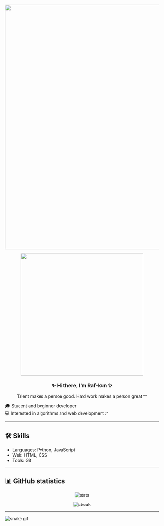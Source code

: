 <p align="center">
  <img src="assets/banner.gif" width="800"/>
</p>

<div align="center">
  
  <img src="https://media4.giphy.com/media/v1.Y2lkPTc5MGI3NjExeHVnN3Jmd2s3cHo3dGY5bjR2eDlna2FrdWtkeGU0ajdsdmdkd3VmOSZlcD12MV9pbnRlcm5hbF9naWZfYnlfaWQmY3Q9Zw/u4zZXYFztZtSZPlWZv/giphy.gif" width="400"/>
  
  <h3>✨ Hi there, I'm Raf-kun ✨</h3>
  <p>Talent makes a person good. Hard work makes a person great ^^</p>
  
</div>

<p>🎓 Student and beginner developer<br>
💻 Interested in algorithms and web development :^</p>

---

## 🛠️ Skills
- Languages: Python, JavaScript
- Web: HTML, CSS 
- Tools: Git

---

## 📊 GitHub statistics
<p align="center">
  <img src="https://github-readme-stats.vercel.app/api?username=Raf-kun&show_icons=true&theme=tokyonight" alt="stats"/>
</p>

<p align="center">
  <img src="https://github-readme-streak-stats.herokuapp.com/?user=Raf-kun&theme=tokyonight" alt="streak"/>
</p>

---

![snake gif](https://github.com/Raf-kun/Raf-kun/blob/output/github-contribution-grid-snake.svg)

<!--
**Raf-kun/Raf-kun** is a ✨ _special_ ✨ repository because its `README.md` (this file) appears on your GitHub profile.

Here are some ideas to get you started:

- 🔭 I’m currently working on ...
- 🌱 I’m currently learning ...
- 👯 I’m looking to collaborate on ...
- 🤔 I’m looking for help with ...
- 💬 Ask me about ...
- 📫 How to reach me: ...
- 😄 Pronouns: ...
- ⚡ Fun fact: ...
-->
